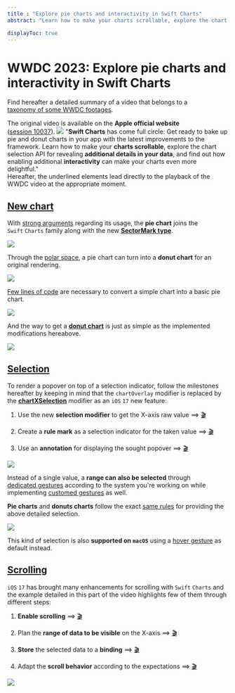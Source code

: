 ```yaml
---
title : "Explore pie charts and interactivity in Swift Charts"
abstract: "Learn how to make your charts scrollable, explore the chart selection API for revealing additional details in your data."

displayToc: true
---
```


# WWDC 2023: Explore pie charts and interactivity in Swift Charts
Find hereafter a detailed summary of a video that belongs to a [taxonomy&nbsp;of&nbsp;some&nbsp;WWDC&nbsp;footages](../../).

The original video is available on the **Apple official website** ([session&nbsp;10037](https://developer.apple.com/videos/play/wwdc2023/10037/)).
![](../../../../../images/iOSdev/wwdc23-10037_Poster.png)
"**Swift Charts** has come full circle: Get ready to bake up pie and donut charts in your app with the latest improvements to the framework. Learn how to make your **charts scrollable**, explore the chart selection API for revealing **additional details in your data**, and find out how enabling additional **interactivity** can make your charts even more delightful."
</br>Hereafter, the underlined elements lead directly to the playback of the WWDC video at the appropriate moment.
</br>

## [New&nbsp;chart](https://developer.apple.com/videos/play/wwdc2023/10037?time=19)
With [strong&nbsp;arguments](https://developer.apple.com/videos/play/wwdc2023/10037?time=46) regarding its usage, the **pie chart** joins the `Swift`&nbsp;`Charts` family along with the new **[SectorMark&nbsp;type](https://developer.apple.com/videos/play/wwdc2023/10037?time=66)**.

![](../../../../../images/iOSdev/wwdc23-10037_1.png)

Through the [polar&nbsp;space](https://developer.apple.com/videos/play/wwdc2023/10037?time=87), a pie chart can turn into a **donut chart** for an original rendering.

![](../../../../../images/iOSdev/wwdc23-10037_2.png)

[Few&nbsp;lines&nbsp;of&nbsp;code](https://developer.apple.com/videos/play/wwdc2023/10037?time=106) are necessary to convert a simple chart into a basic pie chart.

![](../../../../../images/iOSdev/wwdc23-10037_3.png)

And the way to get a **[donut&nbsp;chart](https://developer.apple.com/videos/play/wwdc2023/10037?time=207)** is just as simple as the implemented modifications hereabove.

![](../../../../../images/iOSdev/wwdc23-10037_4.png)
</br>

## [Selection](https://developer.apple.com/videos/play/wwdc2023/10037?time=259)
To render a popover on top of a selection indicator, follow the milestones hereafter by keeping in mind that the `chartOverlay` modifier is replaced by the **[chartXSelection](https://developer.apple.com/videos/play/wwdc2023/10037?time=326)** modifier as an `iOS`&nbsp;`17` new feature:

1. Use the new **selection modifier** to get the X-axis raw value ⟹ <a alt="Click to playback the video footage." href="https://developer.apple.com/videos/play/wwdc2023/10037?time=347">🎬</a>

2. Create a **rule mark** as a selection indicator for the taken value ⟹ <a alt="Click to playback the video footage." href="https://developer.apple.com/videos/play/wwdc2023/10037?time=363">🎬</a>

3. Use an **annotation** for displaying the sought popover ⟹ <a alt="Click to playback the video footage." href="https://developer.apple.com/videos/play/wwdc2023/10037?time=376">🎬</a>

![](../../../../../images/iOSdev/wwdc23-10037_6.png)

Instead of a single value, a **range can also be selected** through [dedicated&nbsp;gestures](https://developer.apple.com/videos/play/wwdc2023/10037?time=427) according to the system you're working on while implementing [customed&nbsp;gestures](https://developer.apple.com/videos/play/wwdc2023/10037?time=441) as well.

**Pie charts** and **donuts charts** follow the exact [same&nbsp;rules](https://developer.apple.com/videos/play/wwdc2023/10037?time=452) for providing the above detailed selection.

![](../../../../../images/iOSdev/wwdc23-10037_5.png)

This kind of selection is also **supported on `macOS`** using a [hover&nbsp;gesture](https://developer.apple.com/videos/play/wwdc2023/10037?time=419) as default instead.
</br>

## [Scrolling](https://developer.apple.com/videos/play/wwdc2023/10037?time=472)
`iOS`&nbsp;`17` has brought many enhancements for scrolling with `Swift`&nbsp;`Charts` and the example detailed in this part of the video highlights few of them through different steps:

1. **Enable scrolling** ⟹ <a alt="Click to playback the video footage." href="https://developer.apple.com/videos/play/wwdc2023/10037?time=486">🎬</a>

2. Plan the **range of data to be visible** on the X-axis ⟹ <a alt="Click to playback the video footage." href="https://developer.apple.com/videos/play/wwdc2023/10037?time=490">🎬</a>

3. **Store** the selected data to a **binding** ⟹ <a alt="Click to playback the video footage." href="https://developer.apple.com/videos/play/wwdc2023/10037?time=497">🎬</a>

4. Adapt the **scroll behavior** according to the expectations ⟹ <a alt="Click to playback the video footage." href="https://developer.apple.com/videos/play/wwdc2023/10037?time=518">🎬</a>

![](../../../../../images/iOSdev/wwdc23-10037_7.png)
</br>